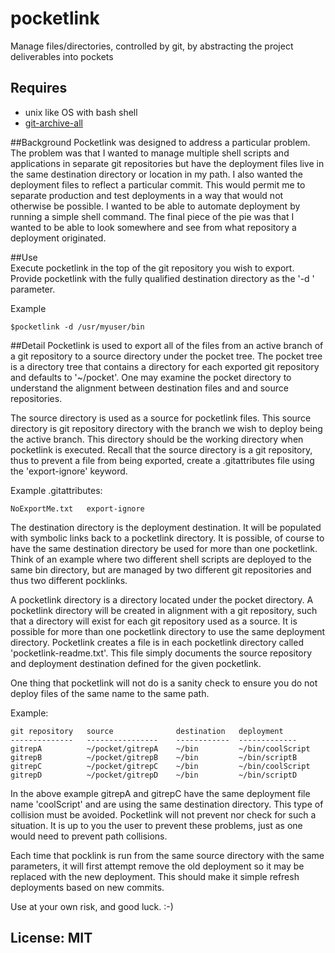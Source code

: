 pocketlink
==========

Manage files/directories, controlled by git, by abstracting the project deliverables into pockets 

## Requires
* unix like OS with bash shell
* [git-archive-all](https://github.com/Kentzo/git-archive-all)
                                                                                                                                                                                                                                                                                
##Background
Pocketlink was designed to address a particular problem.  The problem was that I wanted to manage multiple shell scripts and applications in separate git repositories but have the deployment files live in the same destination directory or location in my path.  I also wanted the deployment files to reflect a particular commit.  This would permit me to separate production and test deployments in a way that would not otherwise be possible.  I wanted to be able to automate deployment by running a simple shell command.  The final piece of the pie was that I wanted to be able to look somewhere and see from what repository a deployment originated.                                                                                                                                                                      
                                                                                                                                                                                                                                                                                
##Use                                                                                                                                                                                                                                                                           
Execute pocketlink in the top of the git repository you wish to export.  Provide pocketlink with the fully qualified destination directory as the '-d ' parameter.                                                                                                              

Example                                                                                                                                                                                                                                                                        
``` 
$pocketlink -d /usr/myuser/bin
```
                                                                                                                                                                                                                                                 
##Detail
Pocketlink is used to export all of the files from an active branch of a git repository to a source directory under the pocket tree.  The pocket tree is a directory tree that contains a directory for each exported git repository and defaults to '~/pocket'.  One may examine the pocket directory to understand the alignment between destination files and and source repositories.                                                                                                                                                                       
                                                                                                                                                                                                                                                                                
The source directory is used as a source for pocketlink files.  This source directory is git repository directory with the branch we wish to deploy being the active branch.  This directory should be the working directory when pocketlink is executed.  Recall that the source directory is a git repository, thus to prevent a file from being exported, create a .gitattributes file using the 'export-ignore' keyword.                                                                                                                                    
                                                                                                                                                                                                                                                                                
Example .gitattributes:
```                                                                                                                                                                                                                                                         
NoExportMe.txt   export-ignore
```                                                                                                                                                                                                                                                  

The destination directory is the deployment destination.  It will be populated with symbolic links back to a pocketlink directory.  It is possible, of course to have the same destination directory be used for more than one pocketlink.  Think of an example where two different shell scripts are deployed to the same bin directory, but are managed by two different git repositories and thus two different pocklinks.                                                                                                                                   
                                                                                                                                                                                                                                                                                
A pocketlink directory is a directory located under the pocket directory.  A pocketlink directory will be created in alignment with a git repository, such that a directory will exist for each git repository used as a source.  It is possible for more than one pocketlink directory to use the same deployment directory.  Pocketlink creates a  file is in each pocketlink directory called 'pocketlink-readme.txt'.  This file simply documents the source repository and deployment destination defined for the given pocketlink.                        
                                                                                                                                                                                                                                                                                
One thing that pocketlink will not do is a sanity check to ensure you do not deploy files of the same name to the same path.                                                                                                                                                    
                                                                                                                                                                                                                                                                                
Example:                                                                                                                                                                                                                                                                        
```                                                                                                                                                                                                                                                                             
git repository   source              destination   deployment
--------------   ----------------    ------------  -------------
gitrepA          ~/pocket/gitrepA    ~/bin         ~/bin/coolScript
gitrepB          ~/pocket/gitrepB    ~/bin         ~/bin/scriptB
gitrepC          ~/pocket/gitrepC    ~/bin         ~/bin/coolScript
gitrepD          ~/pocket/gitrepD    ~/bin         ~/bin/scriptD
```
                                                                                                                                                                                                                                                                             
In the above example gitrepA and gitrepC have the same deployment file name 'coolScript' and are using the same destination directory.  This type of collision must be avoided.  Pocketlink will not prevent nor check for such a situation. It is up to you the user to prevent these problems, just as one would need to prevent path collisions.                                                                                                                                                                                                          
                                                                                                                                                                                                                                                                                
Each time that pocklink is run from the same source directory with the same parameters, it will first attempt remove the old deployment so it may be replaced with the new deployment.  This should make it simple refresh deployments based on new commits.                    
                                                                                                                                                                                                                                                                                
Use at your own risk, and good luck.  :-) 

## License: MIT

